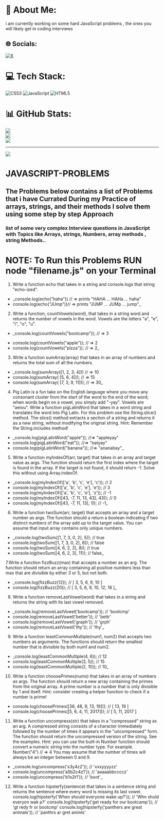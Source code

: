 # 💫 About Me:
i am currently working on some hard JavaScript problems , the ones you will likely get in coding interviews


## 🌐 Socials:
[![X](https://img.shields.io/badge/X-black.svg?logo=X&logoColor=white)](https://x.com/iamAniekan) 

# 💻 Tech Stack:
![CSS3](https://img.shields.io/badge/css3-%231572B6.svg?style=for-the-badge&logo=css3&logoColor=white) ![JavaScript](https://img.shields.io/badge/javascript-%23323330.svg?style=for-the-badge&logo=javascript&logoColor=%23F7DF1E) ![HTML5](https://img.shields.io/badge/html5-%23E34F26.svg?style=for-the-badge&logo=html5&logoColor=white)
# 📊 GitHub Stats:
![](https://github-readme-stats.vercel.app/api?username=samsonAniekan&theme=dark&hide_border=false&include_all_commits=false&count_private=false)<br/>
![](https://github-readme-streak-stats.herokuapp.com/?user=samsonAniekan&theme=dark&hide_border=false)<br/>
![](https://github-readme-stats.vercel.app/api/top-langs/?username=samsonAniekan&theme=dark&hide_border=false&include_all_commits=false&count_private=false&layout=compact)

---
[![](https://visitcount.itsvg.in/api?id=samsonAniekan&icon=0&color=0)](https://visitcount.itsvg.in)

<!-- Proudly created with GPRM ( https://gprm.itsvg.in ) -->
# JAVASCRIPT-PROBLEMS
## The Problems below contains a list of Problems that i have Currated During my Practice of arrays, strings, and their methods I solve them using some step by step Approach
### list of some very complex Interview questions in JavaScript with Topics like Arrays, strings, Numbers, array methods , string Methods..
# NOTE:  To Run this Problems RUN node "filename.js" on your Terminal 
1. Write a function echo that takes in a string and console.logs that string "echo-ized".

* _console.log(echo("haha")) // => prints "HAHA ... HAHa ... haha"
* console.log(echo("JUmp"))// => prints "JUMP ... JUMp ... jump"_

2. Write a function, countVowels(word), that takes in a string word and returns the number of vowels in the word.
Vowels are the letters "a", "e", "i", "o", "u".

+ _console.log(countVowels("bootcamp")); // => 3
* console.log(countVowels("apple")); // => 2
* console.log(countVowels("pizza")); // => 2_

3. Write a function sumArray(array) that takes in an array of numbers and returns the total sum of all the numbers.

* _console.log(sumArray([1, 2, 3, 4])) // => 10
* console.log(sumArray( [5, 6, 4])); // => 15
* console.log(sumArray( [7, 3, 9, 11])); // => 30_

4. Pig Latin is a fun take on the English language where you move any consonant cluster from the start of the word to the end of the word; when words begin on a vowel, you simply add "-yay". Vowels are "aeiou".
Write a function pigLatinWord that takes in a word string and translates the word into Pig Latin. For this problem use the String.slice() method. The slice() method extracts a section of a string and returns it as a new string, without modifying the original string.
Hint: Remember the String.includes method!

* _console.log(pigLatinWord("apple")); //=> "appleyay"
* console.log(pigLatinWord("eat")); //=> "eatyay"
* console.log(pigLatinWord("banana")); //=> "ananabay"_

5. Write a function myIndexOf(arr, target) that takes in an array and target value as args. The function should return the first index where the target is found in the array. If the target is not found, it should return -1. Solve this without using Array.indexOf.
* _console.log(myIndexOf(['a', 'b', 'c', 'e'], 'c')); // 2
* console.log(myIndexOf(['a', 'b', 'c', 'e'], 'e')); // 3
* console.log(myIndexOf(['a', 'b', 'c', 'e'], 'z')); // -1
* console.log(myIndexOf([43, -7, 11, 13, 43], 43)); // 0
* console.log(myIndexOf([43, -7, 11, 13], 1)); // -1_

6. Write a function twoSum(arr, target) that accepts an array and a target number as args. The function should a return a boolean indicating if two distinct numbers of the array add up to the target value. You can assume that input array contains only unique numbers.
* _console.log(twoSum([1, 7, 3, 0, 2], 5)); // true
* console.log(twoSum([1, 7, 3, 0, 2], 6)); // false
* console.log(twoSum([4, 6, 2, 3], 8)); // true
* console.log(twoSum([4, 6, 2, 3], 11)); // false_

7.Write a function fizzBuzz(max) that accepts a number as an arg. The function should return an array containing all positive numbers less than max that are divisible by either 3 or 5, but not both.
* _console.log(fizzBuzz(12)); // [ 3, 5, 6, 9, 10 ]
* console.log(fizzBuzz(20)); // [ 3, 5, 6, 9, 10, 12, 18 ]_

8. Write a function removeLastVowel(word) that takes in a string and returns the string with its last vowel removed.
* _console.log(removeLastVowel('bootcamp')); // 'bootcmp'
* console.log(removeLastVowel('better')); // 'bettr'
* console.log(removeLastVowel('graph')); // 'grph'
* console.log(removeLastVowel('thy')); // 'thy'_

9. Write a function leastCommonMultiple(num1, num2) that accepts two numbers as arguments. The functions should return the smallest number that is divisible by both num1 and num2.
* _console.log(leastCommonMultiple(4, 6)); // 12
* console.log(leastCommonMultiple(3, 5)); // 15
* console.log(leastCommonMultiple(2, 10)); // 10_

10. Write a function choosePrimes(nums) that takes in an array of numbers as args. The function should return a new array containing the primes from the original array. A prime number is a number that is only divisible by 1 and itself. Hint: consider creating a helper function to check if a number is prime!
* console.log(choosePrimes([36, 48, 9, 13, 19])); // [ 13, 19 ]
* console.log(choosePrimes([5, 6, 4, 11, 2017])); // [ 5, 11, 2017 ]

11. Write a function uncompress(str) that takes in a "compressed" string as an arg. A compressed string consists of a character immediately followed by the number of times it appears in the "uncompressed" form. The function should return the uncompressed version of the string. See the examples.
Hint: you can use the built-in Number function should convert a numeric string into the number type. For example. Number("4") // => 4
You may assume that the number of times will always be an integer between 0 and 9.
* _console.log(uncompress('x3y4z2')); // 'xxxyyyyzz'
* console.log(uncompress('a5b2c4z1')); // 'aaaaabbccccz'
* console.log(uncompress('b1o2t1')); // 'boot'_

12. Write a function hipsterfy(sentence) that takes in a sentence string and returns the sentence where every word is missing its last vowel.
console.log(hipsterfy('When should everyone wake up?')); // 'Whn shold everyon wak p?'
console.log(hipsterfy('get ready for our bootcamp')); // 'gt redy fr or bootcmp'
console.log(hipsterfy('panthers are great animals')); // 'panthrs ar gret animls'

